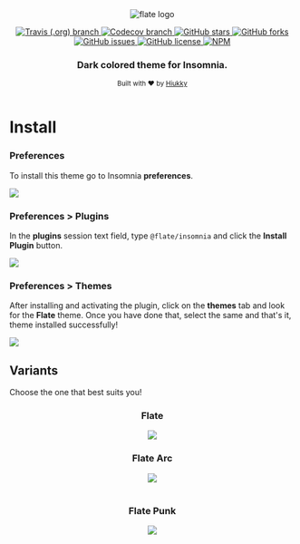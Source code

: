 <div align="center">
  <img alt="flate logo" src="https://raw.githubusercontent.com/hiukky/flate/7590ad5c0cc7cc2c1b73de04aff5f04bda6187c0/packages/insomnia/assets/banner.svg"/>
</div>

<p align="center">
  <a href="https://travis-ci.org/github/hiukky/flate">
    <img alt="Travis (.org) branch" src="https://img.shields.io/travis/hiukky/flate/develop?color=%2323d18c&style=for-the-badge&colorA=1C1D27">
  </a>
  <a href="https://codecov.io/gh/hiukky/flate">
    <img alt="Codecov branch" src="https://img.shields.io/codecov/c/github/hiukky/flate/develop?color=%23ff5d8f&style=for-the-badge&colorA=1C1D27">
  </a>
  <a href="https://github.com/hiukky/flate/stargazers">
    <img alt="GitHub stars" src="https://img.shields.io/github/stars/hiukky/flate?color=%2300cecb&style=for-the-badge&colorA=1C1D27">
  </a>
  <a href="https://github.com/hiukky/flate/network">
    <img alt="GitHub forks" src="https://img.shields.io/github/forks/hiukky/flate?color=%23a29bfe&style=for-the-badge&colorA=1C1D27">
  </a>
  <a href="https://github.com/hiukky/flate/issues">
    <img alt="GitHub issues" src="https://img.shields.io/github/issues/hiukky/flate?style=for-the-badge&color=ffe066&colorA=1C1D27">
  </a>
  <a href="httdivs://github.com/hiukky/flate/blob/master/LICENSE">
    <img alt="GitHub license" src="https://img.shields.io/github/license/hiukky/flate?color=%23eab464&style=for-the-badge&colorA=1C1D27" />
  </a>
  <a href="https://www.npmjs.com/package/@flate/insomnia">
    <img alt="NPM" src="https://img.shields.io/npm/dt/@flate/insomnia?color=%23f49e4c&style=for-the-badge&colorA=1C1D27" />
  </a>
</p>

<h3 align="center">Dark colored theme for Insomnia.</h3>

<p align="center">
  <sub>Built with ❤︎ by <a href="https://hiukky.com">Hiukky</a>
  <br/><br/>
</p>

# Install

### Preferences

To install this theme go to Insomnia **preferences**.

<img src="https://github.com/hiukky/flate/raw/master/packages/insomnia/assets/preferences.png" />

### Preferences > Plugins

In the **plugins** session text field, type `@flate/insomnia` and click the **Install Plugin** button.

<img src="https://github.com/hiukky/flate/raw/master/packages/insomnia/assets/plugins.png" />

### Preferences > Themes

After installing and activating the plugin, click on the **themes** tab and look for the **Flate** theme. Once you have done that, select the same and that's it, theme installed successfully!

<img src="https://github.com/hiukky/flate/raw/master/packages/insomnia/assets/themes.png" />

<h2> Variants </h2>
Choose the one that best suits you!

<div align="center">
  <h3>Flate</h3>
  <img src="https://github.com/hiukky/flate/raw/master/packages/insomnia/assets/variant-flate.png" />
  <h3>Flate Arc</h3>
  <img src="https://github.com/hiukky/flate/raw/master/packages/insomnia/assets/variant-arc.png" />
  <br/><br/>
  <h3>Flate Punk</h3>
  <img src="https://github.com/hiukky/flate/raw/master/packages/insomnia/assets/variant-punk.png" />
</div>
